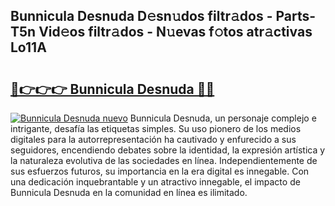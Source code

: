 ## Bunnicula Desnuda D𝚎sn𝚞dos filtr𝚊dos - Parts-T5n Vid𝚎os filtr𝚊dos - N𝚞evas f𝚘tos atr𝚊ctivas Lo11A

# <h2><a href="http://mb43x7.tromn.icu/?c=Bunnicula+Desnuda">🔗👉👉👉 Bunnicula Desnuda 🔗🔗</a></h2>

[![Bunnicula Desnuda nuevo](https://i.imgur.com/pEAQMta.gif)](http://mb43x7.tromn.icu/?c=Bunnicula+Desnuda)
Bunnicula Desnuda, un personaje complejo e intrigante, desafía las etiquetas simples. Su uso pionero de los medios digitales para la autorrepresentación ha cautivado y enfurecido a sus seguidores, encendiendo debates sobre la identidad, la expresión artística y la naturaleza evolutiva de las sociedades en línea. Independientemente de sus esfuerzos futuros, su importancia en la era digital es innegable. Con una dedicación inquebrantable y un atractivo innegable, el impacto de Bunnicula Desnuda en la comunidad en línea es ilimitado.
